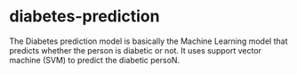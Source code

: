 # diabetes-prediction
The Diabetes prediction model is basically the Machine Learning model that predicts whether the person is diabetic or not. It uses support vector machine (SVM) to predict the diabetic persoN. 
